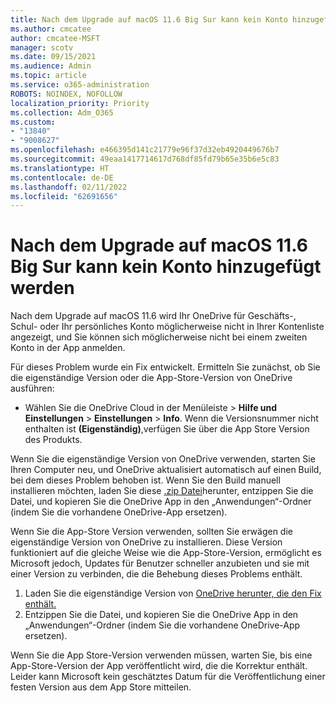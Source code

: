 ```yaml
---
title: Nach dem Upgrade auf macOS 11.6 Big Sur kann kein Konto hinzugefügt werden
ms.author: cmcatee
author: cmcatee-MSFT
manager: scotv
ms.date: 09/15/2021
ms.audience: Admin
ms.topic: article
ms.service: o365-administration
ROBOTS: NOINDEX, NOFOLLOW
localization_priority: Priority
ms.collection: Adm_O365
ms.custom:
- "13840"
- "9008627"
ms.openlocfilehash: e466395d141c21779e96f37d32eb4920449676b7
ms.sourcegitcommit: 49eaa1417714617d768df85fd79b65e35b6e5c83
ms.translationtype: HT
ms.contentlocale: de-DE
ms.lasthandoff: 02/11/2022
ms.locfileid: "62691656"
---
```

# <a name="unable-to-add-an-account-after-upgrading-to-macos-116-big-sur"></a>Nach dem Upgrade auf macOS 11.6 Big Sur kann kein Konto hinzugefügt werden

Nach dem Upgrade auf macOS 11.6 wird Ihr OneDrive für Geschäfts-, Schul- oder Ihr persönliches Konto möglicherweise nicht in Ihrer Kontenliste angezeigt, und Sie können sich möglicherweise nicht bei einem zweiten Konto in der App anmelden.

Für dieses Problem wurde ein Fix entwickelt. Ermitteln Sie zunächst, ob Sie die eigenständige Version oder die App-Store-Version von OneDrive ausführen:

- Wählen Sie die OneDrive Cloud in der Menüleiste > **Hilfe und Einstellungen** > **Einstellungen** > **Info**. Wenn die Versionsnummer nicht enthalten ist **(Eigenständig)**,verfügen Sie über die App Store Version des Produkts.

Wenn Sie die eigenständige Version von OneDrive verwenden, starten Sie Ihren Computer neu, und OneDrive aktualisiert automatisch auf einen Build, bei dem dieses Problem behoben ist. Wenn Sie den Build manuell installieren möchten, laden Sie diese [.zip Datei](https://oneclient.sfx.ms/Mac/Prod/21.170.0822.0003/OneDrive.zip)herunter, entzippen Sie die Datei, und kopieren Sie die OneDrive App in den „Anwendungen“-Ordner (indem Sie die vorhandene OneDrive-App ersetzen).

Wenn Sie die App-Store Version verwenden, sollten Sie erwägen die eigenständige Version von OneDrive zu installieren. Diese Version funktioniert auf die gleiche Weise wie die App-Store-Version, ermöglicht es Microsoft jedoch, Updates für Benutzer schneller anzubieten und sie mit einer Version zu verbinden, die die Behebung dieses Problems enthält.

1. Laden Sie die eigenständige Version von [OneDrive herunter, die den Fix enthält.](https://oneclient.sfx.ms/Mac/Prod/21.170.0822.0003/OneDrive.zip)
2. Entzippen Sie die Datei, und kopieren Sie die OneDrive App in den „Anwendungen“-Ordner (indem Sie die vorhandene OneDrive-App ersetzen).

Wenn Sie die App Store-Version verwenden müssen, warten Sie, bis eine App-Store-Version der App veröffentlicht wird, die die Korrektur enthält. Leider kann Microsoft kein geschätztes Datum für die Veröffentlichung einer festen Version aus dem App Store mitteilen.


